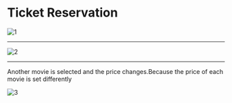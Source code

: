# Ticket Reservation

![1](https://user-images.githubusercontent.com/57836014/177017756-9f417f44-0d52-4b39-b5b8-aedb989f9d05.png)
<hr>

![2](https://user-images.githubusercontent.com/57836014/177017758-b58fa797-8f6d-4cfa-8980-ec6b88f32719.png)


<hr>

Another movie is selected and the price changes.Because the price of each movie is set differently

![3](https://user-images.githubusercontent.com/57836014/177017759-d0b02940-e0f9-4100-847f-b619b3c69174.png)
